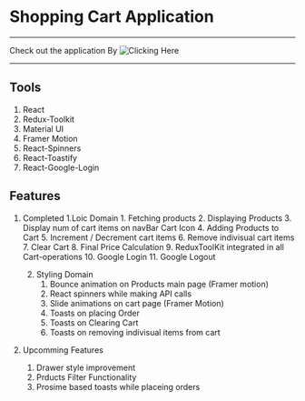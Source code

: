 # Shopping Cart Application

---

Check out the application
By ![Clicking Here](https://suman196pokhrel.github.io/Shopping-Cart/)

---

## Tools
1. React
2. Redux-Toolkit
3. Material UI
4. Framer Motion
5. React-Spinners
6. React-Toastify
7. React-Google-Login

## Features
1. Completed
     1.Loic Domain
          1. Fetching products
          2. Displaying Products
          3. Display num of cart items on navBar Cart Icon
          4. Adding Products to Cart
          5. Increment / Decrement cart items
          6. Remove indivisual cart items
          7. Clear Cart
          8. Final Price Calculation
          9. ReduxToolKit integrated in all Cart-operations
          10. Google Login
          11. Google Logout

     2. Styling Domain
          1. Bounce animation on Products main page (Framer motion)
          2. React spinners while making API calls
          3. Slide animations on cart page (Framer Motion)
          4. Toasts on placing Order 
          5. Toasts on Clearing Cart
          6. Toasts on removing indivisual items from cart


2. Upcomming Features
     1. Drawer style improvement
     2. Prducts Filter Functionality
     3. Prosime based toasts while placeing orders
 



